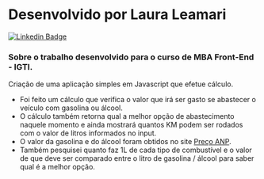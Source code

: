 # Desenvolvido por Laura Leamari

[![Linkedin Badge](https://img.shields.io/badge/-LinkedIn-blue?style=flat-square&logo=Linkedin&logoColor=white&link=https://www.linkedin.com/in/lauraleamari/)](https://www.linkedin.com/in/lauraleamari/)

### Sobre o trabalho desenvolvido para o curso de MBA Front-End - IGTI.
Criação de uma aplicação simples em Javascript que efetue cálculo.

- Foi feito um cálculo que verifica o valor que irá ser gasto se abastecer o veículo com gasolina ou álcool.
- O cálculo também retorna qual a melhor opção de abastecimento naquele momento e ainda mostrará quantos KM podem ser rodados com o valor de litros informados no input.
- O valor da gasolina e do álcool foram obtidos no site [Preço ANP](http://preco.anp.gov.br/include/Resumo_Por_Estado_Index.asp).
- Também pesquisei quanto faz 1L de cada tipo de combustível e o valor de que deve ser comparado entre o litro de gasolina / álcool para saber qual é a melhor opção.
